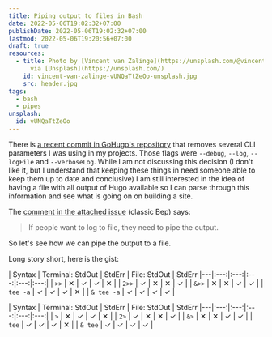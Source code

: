 ```yaml
---
title: Piping output to files in Bash
date: 2022-05-06T19:02:32+07:00
publishDate: 2022-05-06T19:02:32+07:00
lastmod: 2022-05-06T19:20:56+07:00
draft: true
resources:
  - title: Photo by [Vincent van Zalinge](https://unsplash.com/@vincentvanzalinge)
      via [Unsplash](https://unsplash.com/)
    id: vincent-van-zalinge-vUNQaTtZeOo-unsplash.jpg
    src: header.jpg
tags:
  - bash
  - pipes
unsplash:
  id: vUNQaTtZeOo
---
```


There is [a recent commit in GoHugo's repository](https://github.com/gohugoio/hugo/pull/9649) that removes several CLI parameters I was using in my projects. Those flags were `--debug`, `--log`, `--logFile` and `--verboseLog`. While I am not discussing this decision (I don't like it, but I understand that keeping these things in need someone able to keep them up to date and conclusive) I am still interested in the idea of having a file with all output of Hugo available so I can parse through this information and see what is going on on building a site.

The [comment in the attached issue](https://github.com/gohugoio/hugo/issues/9648) (classic Bep) says:

> If people want to log to file, they need to pipe the output.

So let's see how we can pipe the output to a file.

Long story short, here is the gist:

| Syntax | Terminal: StdOut | StdErr | File: StdOut | StdErr
|---|:---:|:---:|:---:|:---:|:---:|
| `>>` | ✕ | ✓ | ✓ | ✕ |
| `2>>` | ✓ | ✕ | ✕ | ✓ |
| `&>>` | ✕ | ✕ | ✓ | ✓ |
| `tee -a` | ✓ | ✓ | ✓ | ✕ |
| `& tee -a` | ✓ | ✓ | ✓ | ✓ |

| Syntax | Terminal: StdOut | StdErr | File: StdOut | StdErr
|---|:---:|:---:|:---:|:---:|:---:|
| `>` | ✕ | ✓ | ✓ | ✕ |
| `2>` | ✓ | ✕ | ✕ | ✓ |
| `&>` | ✕ | ✕ | ✓ | ✓ |
| `tee` | ✓ | ✓ | ✓ | ✕ |
| `& tee` | ✓ | ✓ | ✓ | ✓ |

